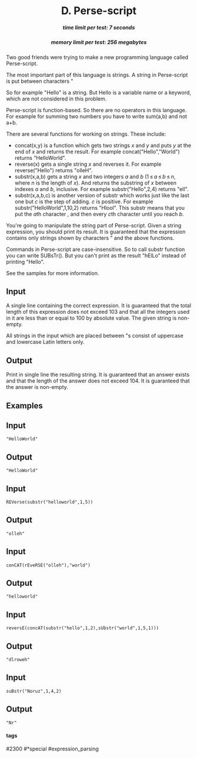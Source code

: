 <h1 style='text-align: center;'> D. Perse-script</h1>

<h5 style='text-align: center;'>time limit per test: 7 seconds</h5>
<h5 style='text-align: center;'>memory limit per test: 256 megabytes</h5>

Two good friends were trying to make a new programming language called Perse-script.

The most important part of this language is strings. A string in Perse-script is put between characters "

So for example "Hello" is a string. But Hello is a variable name or a keyword, which are not considered in this problem.

Perse-script is function-based. So there are no operators in this language. For example for summing two numbers you have to write sum(a,b) and not a+b.

There are several functions for working on strings. These include: 

* concat(x,y) is a function which gets two strings *x* and *y* and puts *y* at the end of *x* and returns the result. For example concat("Hello","World") returns "HelloWorld".
* reverse(x) gets a single string *x* and reverses it. For example reverse("Hello") returns "olleH".
* substr(x,a,b) gets a string *x* and two integers *a* and *b* (1 ≤ *a* ≤ *b* ≤ *n*, where *n* is the length of *x*). And returns the substring of *x* between indexes *a* and *b*, inclusive. For example substr("Hello",2,4) returns "ell".
* substr(x,a,b,c) is another version of substr which works just like the last one but *c* is the step of adding. *c* is positive. For example substr("HelloWorld",1,10,2) returns "Hlool". This substr means that you put the *a*th character , and then every *c*th character until you reach *b*.

You're going to manipulate the string part of Perse-script. Given a string expression, you should print its result. It is guaranteed that the expression contains only strings shown by characters " and the above functions.

Commands in Perse-script are case-insensitive. So to call substr function you can write SUBsTr(). But you can't print as the result "hElLo" instead of printing "Hello".

See the samples for more information.

## Input

A single line containing the correct expression. It is guaranteed that the total length of this expression does not exceed 103 and that all the integers used in it are less than or equal to 100 by absolute value. The given string is non-empty.

All strings in the input which are placed between "s consist of uppercase and lowercase Latin letters only.

## Output

Print in single line the resulting string. It is guaranteed that an answer exists and that the length of the answer does not exceed 104. It is guaranteed that the answer is non-empty.

## Examples

## Input


```
"HelloWorld"  

```
## Output


```
"HelloWorld"  

```
## Input


```
REVerse(substr("helloworld",1,5))  

```
## Output


```
"olleh"  

```
## Input


```
conCAT(rEveRSE("olleh"),"world")  

```
## Output


```
"helloworld"  

```
## Input


```
reversE(concAT(substr("hello",1,2),sUbstr("world",1,5,1)))  

```
## Output


```
"dlroweh"  

```
## Input


```
suBstr("Noruz",1,4,2)  

```
## Output


```
"Nr"  

```


#### tags 

#2300 #*special #expression_parsing 